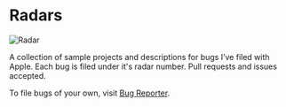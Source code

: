 Radars
======

![Radar](http://upload.wikimedia.org/wikipedia/commons/4/4d/Find_my_iphone_icon.jpg)

A collection of sample projects and descriptions for bugs I’ve filed with Apple. Each bug is filed under it's radar number. Pull requests and issues accepted.

To file bugs of your own, visit [Bug Reporter](http://bugreport.apple.com).
